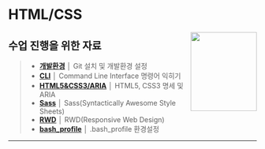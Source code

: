 # HTML/CSS 
<img src="ASSETS/table-of-contents.png" alt="" align="right" width="134" height="160">

## 수업 진행을 위한 자료

> - __[개발환경](README/preferences.md)__ │ Git 설치 및 개발환경 설정
> - __[CLI](README/cli.md)__ │ Command Line Interface 명령어 익히기
> - __[HTML5&CSS3/ARIA](README/html.md)__ │ HTML5, CSS3 명세 및 ARIA
> - __[Sass](README/sass.md)__ │ Sass(Syntactically Awesome Style Sheets) 
> - __[RWD](README/rwd.md)__ │ RWD(Responsive Web Design)
> - __[bash_profile](README/bash.md)__ │ .bash_profile 환경설정

* * *

